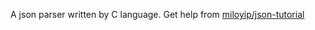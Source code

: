 A json parser written by C language. Get help from [miloyip/json-tutorial](https://github.com/miloyip/json-tutorial)
